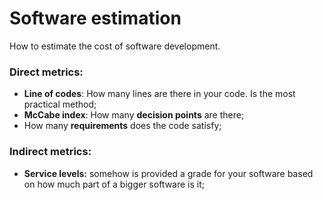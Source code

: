 # Software estimation
How to estimate the cost of software development.

### **Direct metrics:**
- **Line of codes**: How many lines are there in your code. Is the most practical method;
- **McCabe index**: How many **decision points** are there;
- How many **requirements** does the code satisfy;
### **Indirect metrics:**
- **Service levels:** somehow is provided a grade for your software based on how much part of a bigger software is it;